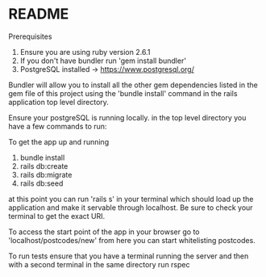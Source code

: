 # README

Prerequisites
1. Ensure you are using ruby version 2.6.1
2. If you don't have bundler run 'gem install bundler'
3. PostgreSQL installed -> https://www.postgresql.org/

Bundler will allow you to install all the other gem dependencies listed in the gem file of this project using the 'bundle install' command in the rails application top level directory.

Ensure your postgreSQL is running locally. in the top level directory you have a few commands to run:

To get the app up and running
1. bundle install
2. rails db:create
3. rails db:migrate
4. rails db:seed

at this point you can run 'rails s' in your terminal which should load up the application and make it servable through localhost. Be sure to check your terminal to get the exact URI.

To access the start point of the app in your browser go to 'localhost/postcodes/new' from here you can start whitelisting postcodes.

To run tests ensure that you have a terminal running the server and then with a second terminal in the same directory run rspec
